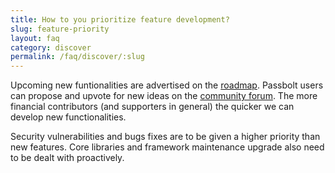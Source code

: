```yaml
---
title: How to you prioritize feature development?
slug: feature-priority
layout: faq
category: discover
permalink: /faq/discover/:slug
---
```

Upcoming new funtionalities are advertised on the [roadmap](https://www.passbolt.com/roadmap).
Passbolt users can propose and upvote for new ideas on the [community forum](https://community.passbolt.com).
The more financial contributors (and supporters in general) the quicker we can develop new functionalities.

Security vulnerabilities and bugs fixes are to be given a higher priority than new features.
Core libraries and framework maintenance upgrade also need to be dealt with proactively.
